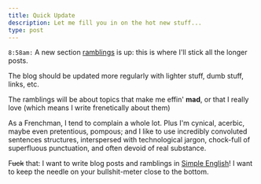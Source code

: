 ```yaml
---
title: Quick Update
description: Let me fill you in on the hot new stuff...
type: post
---
```


`8:58am:` A new section [ramblings](/ramblings) is up: this is where I'll stick all the longer posts.

The blog should be updated more regularly with lighter stuff, dumb stuff, links, etc.

The ramblings will be about topics that make me effin' **mad**, or that I really love (which means I write frenetically about them)

As a Frenchman, I tend to complain a whole lot. Plus I'm cynical, acerbic, maybe even pretentious, pompous; and I like to use incredibly convoluted sentences structures, interspersed with technological jargon, chock-full of superfluous punctuation, and often devoid of real substance.

F~~uck~~ that: I want to write blog posts and ramblings in [Simple English](https://simple.wikipedia.org/wiki/Simple_English_Wikipedia)! I want to keep the needle on your bullshit-meter close to the bottom.
